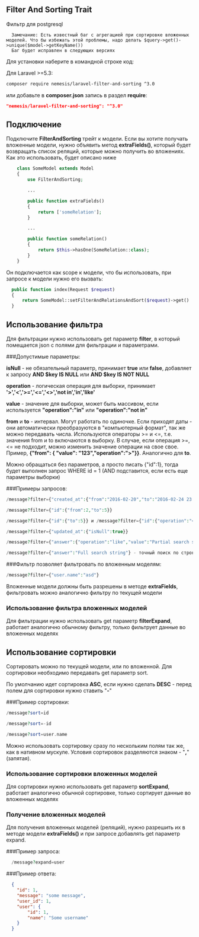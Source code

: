 ## Filter And Sorting Trait
Фильтр для postgresql

```
  Замечание: Есть известный баг с агрегацией при сортировке вложенных моделей. Что бы избежать этой проблемы, надо делать $query->get()->unique($model->getKeyName())
  Баг будет исправлен в следующих версиях
```

Для установки наберите в командной строке код:

Для Laravel >=5.3:
```bash
composer require nemesis/laravel-filter-and-sorting ^3.0
```

или добавьте в **composer.json** запись в раздел **require**:

```json
"nemesis/laravel-filter-and-sorting": "^3.0"
```

## Подключение

Подключите **FilterAndSorting** трейт к модели. Если вы хотите получать вложенные модели, нужно объявить метод **extraFields()**, который будет возвращать список реляций, которые можно получить во вложениях. Как это использовать, будет описано ниже

```php
    class SomeModel extends Model
    {
        use FilterAndSorting;

        ...

        public function extraFields()
        {
            return ['someRelation'];
        }

        ...

        public function someRelation()
        {
            return $this->hasOne(SomeRelation::class);
        }
    }
```

Он подключается как scope к модели, что бы использовать, при запросе к модели нужно его вызвать:

```php
  public function index(Request $request)
  {
      return SomeModel::setFilterAndRelationsAndSort($request)->get()
  }
```

## Использование фильтра

Для фильтрации нужно использовать get параметр **filter**, в который помещается json с полями для фильтрации и параметрами.

###Допустимые параметры:

**isNull** - не обязательный параметр, принимает **true** или **false**, добавляет к запросу **AND $key IS NULL** или **AND $key IS NOT NULL**

**operation** - логическая операция для выборки, принимает **'>','<','>=','<=','<>','not in','in','like'**

**value** - значение для выборки, может быть массивом, если используется **"operation":"in"** или **"operation":"not in"**

**from** и **to** - интервал. Могут работать по одиночке. Если приходят даты - они автоматически преобразуются в "компьютерный формат", так же можно передавать числа. Используются операторы >= и <=, т.е. значения from и to включаются в выборку.
В случае, если операция >=, <= не подходит, можно изменить значение операции на свое свое. Пример, **{"from": { "value":  "123","operation":">"}}**. Аналогично для  **to**.

Можно обращаться без параметров, а просто писать {"id":1}, тогда будет выполнен запрос WHERE id = 1 (AND подставится, если есть еще параметры выборки)

###Примеры запросов:

```php
/message?filter={"created_at":{"from":"2016-02-20","to":"2016-02-24 23:59:59"}, "id":{"operation":"not in", "value":[2,3,4]}}

/message?filter={"id":{"from":2,"to":5}}

/message?filter={"id":{"to":5}} и /message?filter={"id":{"operation":"<=","value":5}} - эквивалентны

/message?filter={"updated_at":{"isNull":true}}

/message?filter={"answer":{"operation":"like","value":"Partial search string"}} - псевдополнотекстовый поиск, добавляет услове вида: WHERE answer LIKE "%Partial search string%"

/message?filter={"answer":"Full search string"} - точный поиск по строке
```

###Фильтр позволяет фильтровать по вложенным моделям:

```php
/message?filter={"user.name":"asd"}
```
Вложенные модели должны быть разрешены в методе **extraFields**, фильтровать можно аналогично фильтру по текущей модели

### Использование фильтра вложенных моделей

Для фильтрации нужно использовать get параметр **filterExpand**, работает аналогично обычному фильтру, только фильтрует данные во вложенных моделях

## Использование сортировки

Сортировать можно по текущей модели, или по вложенной. Для сортировки необходимо передавать get параметр sort.

По умолчанию идет сортировка **ASC**, если нужно сделать **DESC** - перед полем для сортировки нужно ставить "**-**"

###Пример сортировки:
```php
/message?sort=id

/message?sort=-id

/message?sort=user.name
```
Можно использовать сортировку сразу по нескольким полям так же, как в нативном мускуле. Условия сортировок разделяются знаком - "**,**"(запятая). 

### Использование сортировки вложенных моделей

Для сортировки нужно использовать get параметр **sortExpand**, работает аналогично обычной сортировке, только сортирует данные во вложенных моделях


### Получение вложенных моделей

Для получения вложенных моделей (реляций), нужно разрешить их в методе модели **extraFields()** и при запросе добавлять get параметр expand.

###Пример запроса:
```php
  /message?expand=user
```
###Пример ответа:
```json
  {
    "id": 1,
    "message": "some message",
    "user_id": 1,
    "user": {
        "id": 1,
        "name": "Some username"
    }
  }
```